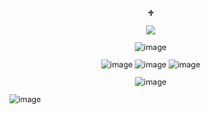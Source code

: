 <p align="center"

## **♱**

<p align="center">

<img src="https://komarev.com/ghpvc/?username=kysouu&color=bab9b5">

<p align="center"
 
![image](https://github.com/user-attachments/assets/fc842e81-c3f4-4873-bd71-22155ad1e622)

<p align="center"

 ![image](https://github.com/user-attachments/assets/1bcd8bb9-eef5-45cb-8fcf-95bcd3676358) ![image](https://github.com/user-attachments/assets/0c00e14d-817d-4e97-9a49-9727202b2cbd) ![image](https://github.com/user-attachments/assets/7fa4233b-afa3-4c47-9d01-626e5b72fe4e)
<p align="center"

![image](https://github.com/user-attachments/assets/f5bf6e3d-93b5-427f-82a4-6c34a9b7bc5f)

![image](https://github.com/user-attachments/assets/0a4ba589-1151-4dbe-bb5c-9d31133f939a)
